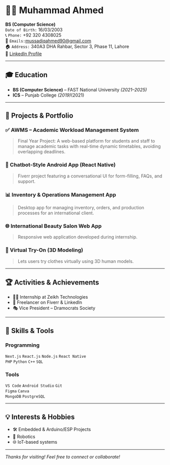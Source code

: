 # 👨‍💻 Muhammad Ahmed

**BS (Computer Science)**  
`Date of Birth:` 16/03/2003  
📞 `Phone:` +92 320 4308025  
📧 `Emails:`mussadiqahmed90@gmail.com  
🏠 `Address:` 340A3 DHA Rahbar, Sector 3, Phase 11, Lahore  
🔗 [LinkedIn Profile](https://www.linkedin.com/in/ahmed-mussadiq/)  

---

## 🎓 Education

- **BS (Computer Science)** – FAST National University _(2021–2025)_  
- **ICS** – Punjab College _(2019)_(2021)

---

## 💼 Projects & Portfolio

### ✅ AWMS – Academic Workload Management System
> Final Year Project: A web-based platform for students and staff to manage academic tasks with real-time dynamic timetables, avoiding overlapping deadlines.

### 💬 Chatbot-Style Android App (React Native)
> Fiverr project featuring a conversational UI for form-filling, FAQs, and support.

### 📊 Inventory & Operations Management App
> Desktop app for managing inventory, orders, and production processes for an international client.

### 🌐 International Beauty Salon Web App
> Responsive web application developed during internship.

### 👕 Virtual Try-On (3D Modeling)
> Lets users try clothes virtually using 3D human models.

---

## 🏆 Activities & Achievements

- 👨‍💼 Internship at Zeikh Technologies  
- 💼 Freelancer on Fiverr & LinkedIn  
- 🎭 Vice President – Dramocrats Society  

---

## 🧰 Skills & Tools

### Programming
`Next.js` `React.js` `Node.js` `React Native`  
`PHP` `Python` `C++` `SQL`

### Tools
`VS Code` `Android Studio` `Git`  
`Figma` `Canva`  
`MongoDB` `PostgreSQL`

---

## 💡 Interests & Hobbies

- 🛠 Embedded & Arduino/ESP Projects  
- 🤖 Robotics  
- 🌐 IoT-based systems

---

_Thanks for visiting! Feel free to connect or collaborate!_


